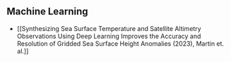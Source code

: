 ## Machine Learning
- [[Synthesizing Sea Surface Temperature and Satellite Altimetry Observations Using Deep Learning Improves the Accuracy and Resolution of Gridded Sea Surface Height Anomalies (2023), Martin et. al.]]